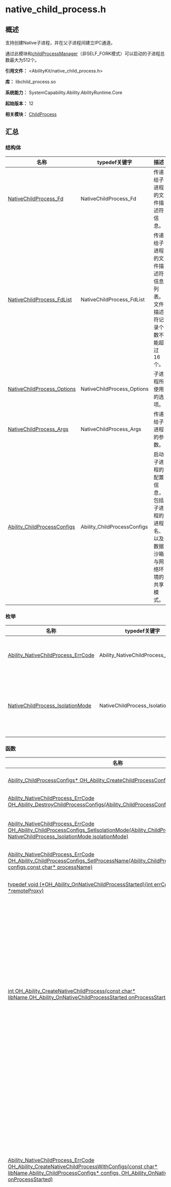 # native_child_process.h

<!--Kit: Ability Kit-->
<!--Subsystem: Ability-->
<!--Owner: @SKY2001-->
<!--Designer: @jsjzju-->
<!--Tester: @lixueqing513-->
<!--Adviser: @huipeizi-->

## 概述

支持创建Native子进程，并在父子进程间建立IPC通道。

通过此模块和[childProcessManager](js-apis-app-ability-childProcessManager.md)（非SELF_FORK模式）可以启动的子进程总数最大为512个。

**引用文件：** <AbilityKit/native_child_process.h>

**库：** libchild_process.so

**系统能力：** SystemCapability.Ability.AbilityRuntime.Core

**起始版本：** 12

**相关模块：** [ChildProcess](capi-childprocess.md)

## 汇总

### 结构体

| 名称 | typedef关键字 | 描述 |
| -- | -- | -- |
| [NativeChildProcess_Fd](capi-nativechildprocess-fd.md) | NativeChildProcess_Fd | 传递给子进程的文件描述符信息。 |
| [NativeChildProcess_FdList](capi-nativechildprocess-fdlist.md) | NativeChildProcess_FdList | 传递给子进程的文件描述符信息列表。文件描述符记录个数不能超过16个。 |
| [NativeChildProcess_Options](capi-nativechildprocess-options.md) | NativeChildProcess_Options | 子进程所使用的选项。 |
| [NativeChildProcess_Args](capi-nativechildprocess-args.md) | NativeChildProcess_Args | 传递给子进程的参数。 |
| [Ability_ChildProcessConfigs](capi-ability-childprocessconfigs.md) | Ability_ChildProcessConfigs | 启动子进程的配置信息，包括子进程的进程名、以及数据沙箱与网络环境的共享模式。 |

### 枚举

| 名称 | typedef关键字 | 描述 |
| -- | -- | -- |
| [Ability_NativeChildProcess_ErrCode](#ability_nativechildprocess_errcode) | Ability_NativeChildProcess_ErrCode | 定义Native子进程模块错误码。 |
| [NativeChildProcess_IsolationMode](#nativechildprocess_isolationmode) | NativeChildProcess_IsolationMode | 定义Native子进程数据沙箱与网络环境的共享模式。 |

### 函数

| 名称 | typedef关键字 | 描述 |
| -- | -- | -- |
| [Ability_ChildProcessConfigs* OH_Ability_CreateChildProcessConfigs()](#oh_ability_createchildprocessconfigs) | - | 创建一个子进程配置信息对象。创建对象成功后需要通过调用[OH_Ability_DestroyChildProcessConfigs](capi-native-child-process-h.md#oh_ability_destroychildprocessconfigs)来销毁对象从而避免内存泄漏。 |
| [Ability_NativeChildProcess_ErrCode OH_Ability_DestroyChildProcessConfigs(Ability_ChildProcessConfigs* configs)](#oh_ability_destroychildprocessconfigs) | - | 销毁一个子进程配置信息对象，并释放其内存，在调用该接口后，要避免继续使用已销毁的configs对象。 |
| [Ability_NativeChildProcess_ErrCode OH_Ability_ChildProcessConfigs_SetIsolationMode(Ability_ChildProcessConfigs* configs, NativeChildProcess_IsolationMode isolationMode)](#oh_ability_childprocessconfigs_setisolationmode) | - | 设置子进程配置信息对象的数据沙箱与网络环境的共享模式，详见[NativeChildProcess_IsolationMode](capi-native-child-process-h.md#nativechildprocess_isolationmode)。该设置仅当调用[OH_Ability_StartNativeChildProcessWithConfigs](capi-native-child-process-h.md#oh_ability_startnativechildprocesswithconfigs)、[OH_Ability_CreateNativeChildProcessWithConfigs](#oh_ability_createnativechildprocesswithconfigs)接口时生效。 |
| [Ability_NativeChildProcess_ErrCode OH_Ability_ChildProcessConfigs_SetProcessName(Ability_ChildProcessConfigs* configs,const char* processName)](#oh_ability_childprocessconfigs_setprocessname) | - | 设置子进程配置信息对象中的进程名称。 |
| [typedef void (\*OH_Ability_OnNativeChildProcessStarted)(int errCode, OHIPCRemoteProxy *remoteProxy)](#oh_ability_onnativechildprocessstarted) | OH_Ability_OnNativeChildProcessStarted | 根据传入的子进程配置信息创建子进程，并加载参数中指定的动态链接库文件。子进程的启动结果通过回调参数异步通知调用方。该回调在独立线程中执行，需要确保线程同步，且不能执行高耗时操作避免长时间阻塞。 |
| [int OH_Ability_CreateNativeChildProcess(const char* libName,OH_Ability_OnNativeChildProcessStarted onProcessStarted)](#oh_ability_createnativechildprocess) | - | 创建子进程并加载参数中指定的动态链接库文件，进程启动结果通过回调参数异步通知，需注意回调通知为独立线程，回调函数实现需要注意线程同步，且不能执行高耗时操作避免长时间阻塞。参数所指定的动态库必须实现并导出下列函数：<br>1. OHIPCRemoteStub* NativeChildProcess_OnConnect()<br>2. void NativeChildProcess_MainProc()<br>处理逻辑顺序如下列伪代码所示：<br>主进程：<br>1. OH_Ability_CreateNativeChildProcess(libName, onProcessStartedCallback)<br>子进程：<br>2. dlopen(libName)<br>3. dlsym("NativeChildProcess_OnConnect")<br>4. dlsym("NativeChildProcess_MainProc")<br>5. ipcRemote = NativeChildProcess_OnConnect()<br>6. NativeChildProcess_MainProc()<br>主进程：<br>7. onProcessStartedCallback(ipcRemote, errCode)<br>子进程：<br>8. 在NativeChildProcess_MainProc()函数返回后子进程退出。<br>**说明：** 从API version 14开始，支持2in1和Tablet设备。API version 13及之前版本，仅支持2in1设备。从API version 15开始，单个进程最多支持启动50个Native子进程。API version 14及之前版本，单个进程只能启动1个Native子进程。 |
| [Ability_NativeChildProcess_ErrCode OH_Ability_CreateNativeChildProcessWithConfigs(const char* libName,Ability_ChildProcessConfigs* configs, OH_Ability_OnNativeChildProcessStarted onProcessStarted)](#oh_ability_createnativechildprocesswithconfigs) | - | 根据传入的子进程配置信息创建子进程，并加载参数中指定的动态链接库文件。子进程的启动结果通过回调参数异步通知调用方。该回调在独立线程中执行，需要确保线程同步，且不能执行高耗时操作避免长时间阻塞。参数所指定的动态库必须实现并导出下列函数：<br>1. OHIPCRemoteStub* NativeChildProcess_OnConnect()<br>2. void NativeChildProcess_MainProc()<br>处理逻辑顺序如下列伪代码所示：<br>主进程：<br>1. OH_Ability_CreateNativeChildProcessWithConfigs(libName, configs, onProcessStartedCallback)<br>子进程：<br>2. dlopen(libName)<br>3. dlsym("NativeChildProcess_OnConnect")<br>4. dlsym("NativeChildProcess_MainProc")<br>5. ipcRemote = NativeChildProcess_OnConnect()<br>6. NativeChildProcess_MainProc()<br>主进程：<br>7. onProcessStartedCallback(ipcRemote, errCode)<br>子进程：<br>8. <br>在NativeChildProcess_MainProc()函数返回后子进程退出。<br**说明：** 当前仅支持2in1、Tablet设备。 |
| [Ability_NativeChildProcess_ErrCode OH_Ability_StartNativeChildProcess(const char* entry, NativeChildProcess_Args args,NativeChildProcess_Options options, int32_t *pid)](#oh_ability_startnativechildprocess) | - | 启动一个子进程，并加载指定的动态链接库文件。指定的动态库必须实现一个以NativeChildProcess_Args为参数的函数（函数名称可自定义），并导出该函数。示例如下：<br>1. void Main(NativeChildProcess_Args args);<br>处理逻辑顺序如下列伪代码所示：<br>主进程：<br>1. OH_Ability_StartNativeChildProcess(entryPoint, args, options)<br>子进程：<br>2. dlopen(libName)<br>3. dlsym("Main")<br>4. Main(args)<br>5. 子进程将在Main(args)函数返回后退出。<br>*说明：** 当前仅支持2in1、Tablet设备。 |
| [Ability_NativeChildProcess_ErrCode OH_Ability_StartNativeChildProcessWithConfigs(const char* entry, NativeChildProcess_Args args, Ability_ChildProcessConfigs* configs, int32_t *pid)](#oh_ability_startnativechildprocesswithconfigs) | - | 根据参数中子进程配置信息启动Native子进程，加载参数中指定的动态链接库文件并调用入口函数。支持传参到子进程。指定的动态库必须实现一个以NativeChildProcess_Args为参数的函数（函数名称可自定义），并导出该函数。示例如下：<br>1. void Main(NativeChildProcess_Args args);<br>处理逻辑顺序如下列伪代码所示：<br>主进程：<br>1. OH_Ability_StartNativeChildProcessWithConfigs(entryPoint, args, configs, &pid)<br>子进程：<br>2. dlopen(libName)<br>3. dlsym("Main")<br>4. Main(args)<br>5. 子进程将在Main(args)函数返回后退出。<br>**说明：** 当前仅支持2in1、Tablet设备。 |
| [NativeChildProcess_Args* OH_Ability_GetCurrentChildProcessArgs()](#oh_ability_getcurrentchildprocessargs) | - | 子进程获取自身的启动参数。<br>**说明：** 当前仅支持2in1、Tablet设备。 |
| [typedef void (\*OH_Ability_OnNativeChildProcessExit)(int32_t pid, int32_t signal)](#oh_ability_onnativechildprocessexit) | OH_Ability_OnNativeChildProcessExit | 获取子进程退出信息。 |
| [Ability_NativeChildProcess_ErrCode OH_Ability_RegisterNativeChildProcessExitCallback(OH_Ability_OnNativeChildProcessExit onProcessExit)](#oh_ability_registernativechildprocessexitcallback) | - | 注册子进程退出回调。重复注册同一个回调函数只会保留一个。 |
| [Ability_NativeChildProcess_ErrCode OH_Ability_UnregisterNativeChildProcessExitCallback(OH_Ability_OnNativeChildProcessExit onProcessExit)](#oh_ability_unregisternativechildprocessexitcallback) | - | 解注册子进程退出回调。 |
| [Ability_NativeChildProcess_ErrCode OH_Ability_ChildProcessConfigs_SetIsolationUid(Ability_ChildProcessConfigs* configs, bool enableIsolationUid)](#oh_ability_childprocessconfigs_setisolationuid) | - | 设置子进程配置信息对象的uid是否隔离。该设置仅在NativeChildProcess_IsolationMode为NCP_ISOLATION_MODE_ISOLATED时生效。 |

## 枚举类型说明

### Ability_NativeChildProcess_ErrCode

```
enum Ability_NativeChildProcess_ErrCode
```

**描述**

定义Native子进程模块错误码。

**起始版本：** 12

| 枚举项 | 描述 |
| -- | -- |
| NCP_NO_ERROR = 0 | 操作成功。 |
| NCP_ERR_INVALID_PARAM = 401 | 无效参数。 |
| NCP_ERR_NOT_SUPPORTED = 801 | 不支持创建Native子进程。 |
| NCP_ERR_INTERNAL = 16000050 | 内部错误。 |
| NCP_ERR_BUSY = 16010001 | 在Native子进程的启动过程中不能再次创建新的子进程，可以等待当前子进程启动完成后再次尝试。从API version 15开始被废弃。 |
| NCP_ERR_TIMEOUT = 16010002 | 启动Native子进程超时。 |
| NCP_ERR_SERVICE_ERROR = 16010003 | 服务端出错。 |
| NCP_ERR_MULTI_PROCESS_DISABLED = 16010004 | 多进程模式已关闭，不允许启动子进程。 |
| NCP_ERR_ALREADY_IN_CHILD = 16010005 | 不允许在子进程中再次创建进程。 |
| NCP_ERR_MAX_CHILD_PROCESSES_REACHED = 16010006 | 到达最大Native子进程数量限制，不能再创建子进程。 |
| NCP_ERR_LIB_LOADING_FAILED = 16010007 | 子进程加载动态库失败，文件不存在或者未实现对应的方法并导出。 |
| NCP_ERR_CONNECTION_FAILED = 16010008 | 子进程调用动态库的OnConnect方法失败，可能返回了无效的IPC对象指针。 |
| NCP_ERR_CALLBACK_NOT_EXIST = 16010009 | 父进程调用解注册Native子进程退出回调，未找到注册的回调函数。 |

### NativeChildProcess_IsolationMode

```
enum NativeChildProcess_IsolationMode
```

**描述**

定义Native子进程数据沙箱与网络环境的共享模式。

**起始版本：** 13

| 枚举项 | 描述 |
| -- | -- |
| NCP_ISOLATION_MODE_NORMAL = 0 | 普通隔离模式下，父进程与子进程共享同一沙箱环境或网络环境。 |
| NCP_ISOLATION_MODE_ISOLATED = 1 | 在隔离模式下，父进程与子进程不共享同一沙箱环境或网络环境。 |


## 函数说明

### OH_Ability_CreateChildProcessConfigs()

```
Ability_ChildProcessConfigs* OH_Ability_CreateChildProcessConfigs()
```

**描述**

创建一个子进程配置信息对象。创建对象成功后需要通过调用[OH_Ability_DestroyChildProcessConfigs](capi-native-child-process-h.md#oh_ability_destroychildprocessconfigs)来销毁对象从而避免内存泄漏。

**起始版本：** 20

**返回：**

| 类型                               | 说明 |
|----------------------------------| -- |
| [Ability_ChildProcessConfigs](capi-ability-childprocessconfigs.md)* | 返回一个指向[Ability_ChildProcessConfigs](capi-ability-childprocessconfigs.md)对象的指针 - 子进程配置信息对象创建成功。<br>         返回nullptr - 发生内部错误或者内存分配失败。 |

### OH_Ability_DestroyChildProcessConfigs()

```
Ability_NativeChildProcess_ErrCode OH_Ability_DestroyChildProcessConfigs(Ability_ChildProcessConfigs* configs)
```

**描述**

销毁一个子进程配置信息对象，并释放其内存，在调用该接口后，要避免继续使用已销毁的configs对象。

**起始版本：** 20


**参数：**

| 参数项 | 描述 |
| -- | -- |
| [Ability_ChildProcessConfigs](capi-ability-childprocessconfigs.md)* configs | 需要销毁的子进程配置信息对象指针。在调用该接口后，对象指针将失效，避免继续使用该指针。允许传入空指针，空指针不会触发任何操作。 |

**返回：**

| 类型 | 说明 |
| -- | -- |
| [Ability_NativeChildProcess_ErrCode](capi-native-child-process-h.md#ability_nativechildprocess_errcode) | NCP_NO_ERROR - 操作成功。<br>NCP_ERR_INVALID_PARAM - 传入参数为nullptr。 |

### OH_Ability_ChildProcessConfigs_SetIsolationMode()

```
Ability_NativeChildProcess_ErrCode OH_Ability_ChildProcessConfigs_SetIsolationMode(Ability_ChildProcessConfigs* configs, NativeChildProcess_IsolationMode isolationMode)
```

**描述**

设置子进程配置信息对象的数据沙箱与网络环境的共享模式，详见[NativeChildProcess_IsolationMode](capi-native-child-process-h.md#nativechildprocess_isolationmode)。该设置仅当调用[OH_Ability_StartNativeChildProcessWithConfigs](capi-native-child-process-h.md#oh_ability_startnativechildprocesswithconfigs)、[OH_Ability_CreateNativeChildProcessWithConfigs](#oh_ability_createnativechildprocesswithconfigs)接口时生效。

**起始版本：** 20


**参数：**

| 参数项 | 描述 |
| -- | -- |
| [Ability_ChildProcessConfigs](capi-ability-childprocessconfigs.md)* configs | 子进程的配置信息对象指针。不可以为空指针。 |
| [NativeChildProcess_IsolationMode](capi-native-child-process-h.md#nativechildprocess_isolationmode) isolationMode | 要设置的数据沙箱与网络环境的共享模式，详见NativeChildProcess_IsolationMode。 |

**返回：**

| 类型 | 说明 |
| -- | -- |
| [Ability_NativeChildProcess_ErrCode](capi-native-child-process-h.md#ability_nativechildprocess_errcode) | NCP_NO_ERROR - 执行成功。<br>NCP_ERR_INVALID_PARAM - 传入参数configs为nullptr。 |

### OH_Ability_ChildProcessConfigs_SetIsolationUid()

```
Ability_NativeChildProcess_ErrCode OH_Ability_ChildProcessConfigs_SetIsolationUid(Ability_ChildProcessConfigs* configs, bool isolationUid)
```

**描述**

设置子进程配置信息对象的uid是否隔离。该设置仅在NativeChildProcess_IsolationMode为NCP_ISOLATION_MODE_ISOLATED时生效。(不调用该接口设置isolationUid时，则默认为false，即子进程与主进程拥有相同uid。)

**起始版本：** 21


**参数：**

| 参数项 | 描述 |
| -- | -- |
| [Ability_ChildProcessConfigs](capi-ability-childprocessconfigs.md)* configs | 子进程的配置信息对象指针。不可以为空指针。 |
| bool isolationUid | 控制子进程是否使用独立的uid。true表示子进程拥有独立的uid，false表示子进程与主进程拥有相同uid。 |

**返回：**

| 类型 | 说明 |
| -- | -- |
| [Ability_NativeChildProcess_ErrCode](capi-native-child-process-h.md#ability_nativechildprocess_errcode) | NCP_NO_ERROR - 执行成功。<br>NCP_ERR_INVALID_PARAM - 传入参数configs为nullptr。 |

### OH_Ability_ChildProcessConfigs_SetProcessName()

```
Ability_NativeChildProcess_ErrCode OH_Ability_ChildProcessConfigs_SetProcessName(Ability_ChildProcessConfigs* configs,const char* processName)
```

**描述**

设置子进程配置信息对象中的进程名称。

**起始版本：** 20


**参数：**

| 参数项 | 描述 |
| -- | -- |
| [Ability_ChildProcessConfigs](capi-ability-childprocessconfigs.md)* configs | 子进程的配置信息对象指针。不能为空指针。 |
| const char* processName | 设置的子进程名字符串必须是非空字符串，并且只能由字母、数字和下划线构成。最大长度为64字符。最终的进程名是{bundleName}:{processName}。 |

**返回：**

| 类型 | 说明 |
| -- | -- |
| [Ability_NativeChildProcess_ErrCode](capi-native-child-process-h.md#ability_nativechildprocess_errcode) | NCP_NO_ERROR - 执行成功。<br>NCP_ERR_INVALID_PARAM - 传入参数configs为nullptr，或者processName包含除字母、数字、下划线以外的字符。 |

### OH_Ability_OnNativeChildProcessStarted()

```
typedef void (*OH_Ability_OnNativeChildProcessStarted)(int errCode, OHIPCRemoteProxy *remoteProxy)
```

**描述**

定义通知子进程启动结果的回调函数。

**起始版本：** 12

**参数：**

| 参数项 | 描述 |
| -- | -- |
| int errCode | 回调函数返回的错误码，可用的值如下：<br>[NCP_NO_ERROR](capi-native-child-process-h.md#ability_nativechildprocess_errcode) - 创建子进程成功。<br>[NCP_ERR_LIB_LOADING_FAILED](capi-native-child-process-h.md#ability_nativechildprocess_errcode) - 加载动态库文件失败或动态库中未实现必要的导出函数。<br>[NCP_ERR_CONNECTION_FAILED](capi-native-child-process-h.md#ability_nativechildprocess_errcode) - 动态库中实现的OnConnect方法未返回有效的IPC Stub指针。<br>详见[Ability_NativeChildProcess_ErrCode](capi-native-child-process-h.md#ability_nativechildprocess_errcode)定义。 |
| [OHIPCRemoteProxy *remoteProxy](../apis-ipc-kit/capi-ohipcparcel-ohipcremoteproxy.md) | 子进程的IPC对象指针，出现异常时可能为nullptr：使用完毕后需要调用[OH_IPCRemoteProxy_Destory](../apis-ipc-kit/capi-ipc-cremote-object-h.md#oh_ipcremoteproxy_destroy)方法释放。 |

**参考：**

[OH_IPCRemoteProxy_Destory](../apis-ipc-kit/capi-ipc-cremote-object-h.md#oh_ipcremoteproxy_destroy)

### OH_Ability_CreateNativeChildProcess()

```
int OH_Ability_CreateNativeChildProcess(const char* libName,OH_Ability_OnNativeChildProcessStarted onProcessStarted)
```

**描述**

创建子进程并加载参数中指定的动态链接库文件，进程启动结果通过回调参数异步通知，需注意回调通知为独立线程，回调函数实现需要注意线程同步，且不能执行高耗时操作避免长时间阻塞。

参数所指定的动态库必须实现并导出下列函数：<br>1. OHIPCRemoteStub* NativeChildProcess_OnConnect()<br>2. void NativeChildProcess_MainProc()<br>处理逻辑顺序如下列伪代码所示：<br>主进程：<br>1. OH_Ability_CreateNativeChildProcess(libName, onProcessStartedCallback)<br>子进程：<br>2. dlopen(libName)<br>3. dlsym("NativeChildProcess_OnConnect")<br>4. dlsym("NativeChildProcess_MainProc")<br>5. ipcRemote = NativeChildProcess_OnConnect()<br>6. NativeChildProcess_MainProc()<br>主进程：<br>7. onProcessStartedCallback(ipcRemote, errCode)<br>子进程：<br>8. 在NativeChildProcess_MainProc()函数返回后子进程退出。

> **说明：**
>
> 从API version 14开始，支持2in1和Tablet设备。API version 13及之前版本，仅支持2in1设备。
>
> 从API version 15开始，单个进程最多支持启动50个Native子进程。API version 14及之前版本，单个进程只能启动1个Native子进程。

**起始版本：** 12

**参数：**

| 参数项 | 描述 |
| -- | -- |
| const char* libName | 子进程中加载的动态库文件名称，不能为nullptr。 |
| [OH_Ability_OnNativeChildProcessStarted](capi-native-child-process-h.md#oh_ability_onnativechildprocessstarted) onProcessStarted | 通知子进程启动结果的回调函数指针，不能为nullptr。详见[OH_Ability_OnNativeChildProcessStarted](capi-native-child-process-h.md#oh_ability_onnativechildprocessstarted)。 |

**返回：**

| 类型 | 说明 |
| -- | -- |
| int | [NCP_NO_ERROR](capi-native-child-process-h.md#ability_nativechildprocess_errcode) - 调用成功，但子进程的实际启动结果由回调函数通知。<br>[NCP_ERR_INVALID_PARAM](capi-native-child-process-h.md#ability_nativechildprocess_errcode) - 无效的动态库名称或者回调函数指针。<br>[NCP_ERR_NOT_SUPPORTED](capi-native-child-process-h.md#ability_nativechildprocess_errcode) - 当前设备不支持创建Native子进程。<br>[NCP_ERR_MULTI_PROCESS_DISABLED](capi-native-child-process-h.md#ability_nativechildprocess_errcode) - 当前设备已关闭多进程模式。<br>[NCP_ERR_ALREADY_IN_CHILD](capi-native-child-process-h.md#ability_nativechildprocess_errcode) - 不允许在子进程中再次创建子进程。<br>[NCP_ERR_MAX_CHILD_PROCESSES_REACHED](capi-native-child-process-h.md#ability_nativechildprocess_errcode) - 到达最大Native子进程数限制。<br>详见[Ability_NativeChildProcess_ErrCode](capi-native-child-process-h.md#ability_nativechildprocess_errcode)定义。 |

**参考：**

[OH_Ability_OnNativeChildProcessStarted](capi-native-child-process-h.md#oh_ability_onnativechildprocessstarted)

### OH_Ability_CreateNativeChildProcessWithConfigs()

```
Ability_NativeChildProcess_ErrCode OH_Ability_CreateNativeChildProcessWithConfigs(const char* libName,Ability_ChildProcessConfigs* configs, OH_Ability_OnNativeChildProcessStarted onProcessStarted)
```

**描述**

根据传入的子进程配置信息创建子进程，并加载参数中指定的动态链接库文件。子进程的启动结果通过回调参数异步通知调用方。该回调在独立线程中执行，需要确保线程同步，且不能执行高耗时操作避免长时间阻塞。

参数所指定的动态库必须实现并导出下列函数：<br>1. OHIPCRemoteStub* NativeChildProcess_OnConnect()<br>2. void NativeChildProcess_MainProc()<br>处理逻辑顺序如下列伪代码所示：<br>主进程：<br>1. OH_Ability_CreateNativeChildProcessWithConfigs(libName, configs, onProcessStartedCallback)<br>子进程：<br>2. dlopen(libName)<br>3. dlsym("NativeChildProcess_OnConnect")<br>4. dlsym("NativeChildProcess_MainProc")<br>5. ipcRemote = NativeChildProcess_OnConnect()<br>6. NativeChildProcess_MainProc()<br>主进程：<br>7. onProcessStartedCallback(ipcRemote, errCode)<br>子进程：<br>8. 在NativeChildProcess_MainProc()函数返回后子进程退出。

> **说明：**
>
> 当前仅支持2in1、Tablet设备。

**起始版本：** 20

**参数：**

| 参数项 | 描述 |
| -- | -- |
| const char* libName | 子进程中加载的动态库文件名称，不能为nullptr。 |
| [Ability_ChildProcessConfigs](capi-ability-childprocessconfigs.md)* configs | 子进程的配置信息参数，不能为nullptr。 |
| [OH_Ability_OnNativeChildProcessStarted](capi-native-child-process-h.md#oh_ability_onnativechildprocessstarted) onProcessStarted | 通知子进程启动结果的回调函数指针，不能为nullptr，详见OH_Ability_OnNativeChildProcessStarted。 |

**返回：**

| 类型 | 说明 |
| -- | -- |
| [Ability_NativeChildProcess_ErrCode](capi-native-child-process-h.md#ability_nativechildprocess_errcode) | NCP_NO_ERROR - 执行成功。<br>NCP_ERR_INVALID_PARAM - 传入参数无效。<br>NCP_ERR_NOT_SUPPORTED - 当前设备不支持创建Native子进程。<br>NCP_ERR_MULTI_PROCESS_DISABLED - 当前设备已关闭多进程模式，不允许启动子进程。<br>NCP_ERR_ALREADY_IN_CHILD - 不允许在子进程中再次创建子进程。<br>NCP_ERR_MAX_CHILD_PROCESSES_REACHED - 超过最大Native子进程数限制。<br>详见Ability_NativeChildProcess_ErrCode定义。 |

**参考：**

[OH_Ability_OnNativeChildProcessStarted](capi-native-child-process-h.md#oh_ability_onnativechildprocessstarted)

### OH_Ability_StartNativeChildProcess()

```
Ability_NativeChildProcess_ErrCode OH_Ability_StartNativeChildProcess(const char* entry, NativeChildProcess_Args args,NativeChildProcess_Options options, int32_t *pid)
```

**描述**

启动Native子进程，并加载参数中指定的动态链接库文件并调用入口函数。指定的动态库必须实现一个以[NativeChildProcess_Args](capi-nativechildprocess-args.md)为参数的函数（函数名称可自定义），并导出该函数。支持传参到子进程。子进程中不支持创建ArkTS基础运行时环境。

示例如下：<br>void Main(NativeChildProcess_Args args);<br>处理逻辑顺序如下列伪代码所示：<br>主进程：<br>1. OH_Ability_StartNativeChildProcess(entryPoint, args, options)<br>子进程：<br>2. dlopen(libName)<br>3. dlsym("Main")<br>4. Main(args)<br>5. 子进程将在Main(args)函数返回后退出。

> **说明：**
>
> 从API version 14开始，支持2in1和Tablet设备。API version 13及之前版本，仅支持2in1设备。

**起始版本：** 13

**参数：**

| 参数项 | 描述 |
| -- | -- |
| const char* entry | 子进程中加载的动态库及入口函数，例如"libEntry.so:Main"，不能为nullptr。 |
| [NativeChildProcess_Args](capi-nativechildprocess-args.md) args | 传递给子进程的参数。 |
| [NativeChildProcess_Options](capi-nativechildprocess-options.md) options | 子进程选项。 |
| int32_t *pid | 启动的子进程id。 |

**返回：**

| 类型 | 说明 |
| -- | -- |
| [Ability_NativeChildProcess_ErrCode](capi-native-child-process-h.md#ability_nativechildprocess_errcode) | NCP_NO_ERROR - 调用成功。<br>NCP_ERR_INVALID_PARAM - 无效的动态库名称或者回调函数指针。<br>NCP_ERR_NOT_SUPPORTED - 当前设备不支持创建Native子进程。<br> NCP_ERR_ALREADY_IN_CHILD - 当前设备已关闭多进程模式。<br>NCP_ERR_MAX_CHILD_PROCESSES_REACHED - 到达最大Native子进程数限制。<br>详见Ability_NativeChildProcess_ErrCode定义。 |

**参考：**

[OH_Ability_OnNativeChildProcessStarted](capi-native-child-process-h.md#oh_ability_onnativechildprocessstarted)

### OH_Ability_StartNativeChildProcessWithConfigs()

```
Ability_NativeChildProcess_ErrCode OH_Ability_StartNativeChildProcessWithConfigs(const char* entry, NativeChildProcess_Args args, Ability_ChildProcessConfigs* configs, int32_t *pid)
```

**描述**

根据参数中子进程配置信息启动Native子进程，加载参数中指定的动态链接库文件并调用入口函数。支持传参到子进程。指定的动态库必须实现一个以[NativeChildProcess_Args](capi-nativechildprocess-args.md)为参数的函数（函数名称可自定义），并导出该函数。

示例如下：<br>void Main(NativeChildProcess_Args args);<br>处理逻辑顺序如下列伪代码所示：<br>主进程：<br>1. OH_Ability_StartNativeChildProcessWithConfigs(entryPoint, args, configs, &pid)<br>子进程：<br>2. dlopen(libName)<br>3. dlsym("Main")<br>4. Main(args)<br>5. 子进程将在Main(args)函数返回后退出。

> **说明：**
>
> 当前仅支持2in1、Tablet设备。

**起始版本：** 20

**参数：**

| 参数项 | 描述 |
| -- | -- |
| const char* entry | 子进程中调用动态库的符号和入口函数，中间用“:”隔开（例如“libentry.so:Main”），不能为nullptr。 |
| [NativeChildProcess_Args](capi-nativechildprocess-args.md) args | 传给子进程的参数。 |
| [Ability_ChildProcessConfigs](capi-ability-childprocessconfigs.md)* configs | 子进程的配置信息参数。 |
| int32_t *pid | 被启动的子进程号。 |

**返回：**

| 类型 | 说明 |
| -- | -- |
| [Ability_NativeChildProcess_ErrCode](capi-native-child-process-h.md#ability_nativechildprocess_errcode) | NCP_NO_ERROR - 执行成功。<br>NCP_ERR_INVALID_PARAM - 传入参数无效。<br>NCP_ERR_NOT_SUPPORTED - 当前设备不支持创建Native子进程。<br>NCP_ERR_ALREADY_IN_CHILD - 不允许在子进程中再次创建子进程。<br>NCP_ERR_MAX_CHILD_PROCESSES_REACHED - 超过最大Native子进程数限制。<br>详见Ability_NativeChildProcess_ErrCode定义。 |

### OH_Ability_GetCurrentChildProcessArgs()

```
NativeChildProcess_Args* OH_Ability_GetCurrentChildProcessArgs()
```

**描述**

通过[OH_Ability_StartNativeChildProcess](#oh_ability_startnativechildprocess)启动子进程后，子进程能够在任意so和任意子线程中获取启动参数[NativeChildProcess_Args](capi-nativechildprocess-args.md)。

> **说明：**
>
> 当前仅支持2in1、Tablet设备。

**起始版本：** 17

**返回：**

| 类型                           | 说明 |
|------------------------------| -- |
| [NativeChildProcess_Args](capi-nativechildprocess-args.md)* | 返回指向当前子进程启动参数的指针。 |

### OH_Ability_OnNativeChildProcessExit()

```
typedef void (*OH_Ability_OnNativeChildProcessExit)(int32_t pid, int32_t signal)
```

**描述**

感知Native子进程退出的回调函数。

**起始版本：** 20

**参数：**

| 参数项 | 描述 |
| -- | -- |
| int32_t pid | 启动的子进程id。 |
| int32_t signal | 子进程退出信号。 |

**参见：**

[OH_Ability_RegisterNativeChildProcessExitCallback](#oh_ability_registernativechildprocessexitcallback)

[OH_Ability_UnregisterNativeChildProcessExitCallback](#oh_ability_unregisternativechildprocessexitcallback)

### OH_Ability_RegisterNativeChildProcessExitCallback()

```
Ability_NativeChildProcess_ErrCode OH_Ability_RegisterNativeChildProcessExitCallback(OH_Ability_OnNativeChildProcessExit onProcessExit)
```

**描述**

注册Native子进程异常退出回调函数，当通过[OH_Ability_StartNativeChildProcess](#oh_ability_startnativechildprocess)和[@ohos.app.ability.childProcessManager的startNativeChildProcess](js-apis-app-ability-childProcessManager.md#childprocessmanagerstartnativechildprocess13)启动的子进程异常退出时，调用入口参数的回调函数。当重复注册同一个回调函数时，子进程退出时只会执行一次回调函数。

参数必须实现[OH_Ability_OnNativeChildProcessExit](#oh_ability_onnativechildprocessexit)入口函数。详见[注册Native子进程退出回调](../../application-models/capi-nativechildprocess-exit-info.md)。

**起始版本：** 20

**参数：**

| 参数项 | 描述 |
| -- | -- |
| [OH_Ability_OnNativeChildProcessExit](capi-native-child-process-h.md#oh_ability_onnativechildprocessexit) onProcessExit | 子进程退出的回调函数入口，不能为nullptr。 |

**返回：**

| 类型 | 说明 |
| -- | -- |
| [Ability_NativeChildProcess_ErrCode](capi-native-child-process-h.md#ability_nativechildprocess_errcode) | NCP_NO_ERROR - 调用成功。<br>NCP_ERR_INVALID_PARAM - 参数不合法。<br>NCP_ERR_INTERNAL - 内部错误。<br>详见Ability_NativeChildProcess_ErrCode。 |

### OH_Ability_UnregisterNativeChildProcessExitCallback()

```
Ability_NativeChildProcess_ErrCode OH_Ability_UnregisterNativeChildProcessExitCallback(OH_Ability_OnNativeChildProcessExit onProcessExit)
```

**描述**

解注册子进程退出回调。

参数必须实现[OH_Ability_OnNativeChildProcessExit](#oh_ability_onnativechildprocessexit)入口函数。详见[解注册Native子进程退出回调](../../application-models/capi-nativechildprocess-exit-info.md)。

**起始版本：** 20


**参数：**

| 参数项 | 描述 |
| -- | -- |
| [OH_Ability_OnNativeChildProcessExit](capi-native-child-process-h.md#oh_ability_onnativechildprocessexit) onProcessExit | 子进程退出的回调函数入口，不能为nullptr。 |

**返回：**

| 类型 | 说明 |
| -- | -- |
| [Ability_NativeChildProcess_ErrCode](capi-native-child-process-h.md#ability_nativechildprocess_errcode) | NCP_NO_ERROR - 调用成功。<br>NCP_ERR_INVALID_PARAM - 参数不合法。<br>NCP_ERR_INTERNAL - 内部错误。<br>NCP_ERR_CALLBACK_NOT_EXIST - 未找到回调函数。<br>详见Ability_NativeChildProcess_ErrCode。 |
